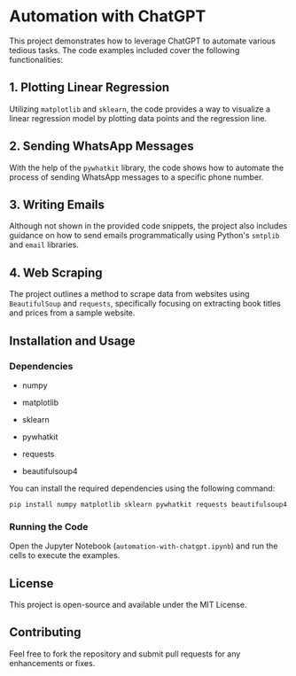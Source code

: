 # Automation with ChatGPT

This project demonstrates how to leverage ChatGPT to automate various tedious tasks. The code examples included cover the following functionalities:

## 1. Plotting Linear Regression

Utilizing `matplotlib` and `sklearn`, the code provides a way to visualize a linear regression model by plotting data points and the regression line.

## 2. Sending WhatsApp Messages

With the help of the `pywhatkit` library, the code shows how to automate the process of sending WhatsApp messages to a specific phone number.

## 3. Writing Emails

Although not shown in the provided code snippets, the project also includes guidance on how to send emails programmatically using Python's `smtplib` and `email` libraries.

## 4. Web Scraping

The project outlines a method to scrape data from websites using `BeautifulSoup` and `requests`, specifically focusing on extracting book titles and prices from a sample website.

## Installation and Usage

### Dependencies

- numpy

- matplotlib

- sklearn

- pywhatkit

- requests

- beautifulsoup4

You can install the required dependencies using the following command:

``
pip install numpy matplotlib sklearn pywhatkit requests beautifulsoup4
``

### Running the Code

Open the Jupyter Notebook (`automation-with-chatgpt.ipynb`) and run the cells to execute the examples.

## License

This project is open-source and available under the MIT License.

## Contributing

Feel free to fork the repository and submit pull requests for any enhancements or fixes.
